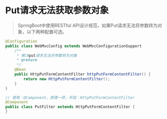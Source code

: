 # Put请求无法获取参数对象

> SpringBoot中使用RESTful API设计规范，如果Put请求无法将参数转为对象，以下两种配置可选。

```java
@Configuration
public class WebMvcConfig extends WebMvcConfigurationSupport
    /**
     * 解决put请求无法将参数转为对象
     * @return
     */
    @Bean
    public HttpPutFormContentFilter httpPutFormContentFilter() {
        return new HttpPutFormContentFilter();
    }
}
```

```java
// 使用：@Component，原理一样，开启：HttpPutFormContentFilter
@Component
public class PutFilter extends HttpPutFormContentFilter {
}
```



